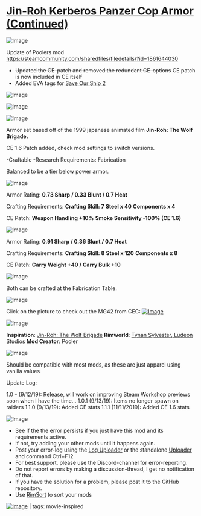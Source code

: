 # [Jin-Roh Kerberos Panzer Cop Armor (Continued)](https://steamcommunity.com/sharedfiles/filedetails/?id=2038994354)

![Image](https://i.imgur.com/buuPQel.png)

Update of Poolers mod
https://steamcommunity.com/sharedfiles/filedetails/?id=1861644030

- ~~Updated the CE-patch and removed the redundant CE-options~~ CE patch is now included in CE itself
- Added EVA tags for [Save Our Ship 2](https://steamcommunity.com/workshop/filedetails/?id=1909914131)

![Image](https://i.imgur.com/pufA0kM.png)
	
![Image](https://i.imgur.com/Z4GOv8H.png)


![Image](https://i.imgur.com/TC0fBfe.png)

Armor set based off of the 1999 japanese animated film **Jin-Roh: The Wolf Brigade.**

CE 1.6 Patch added, check mod settings to switch versions.

-Craftable
-Research Requirements: Fabrication

Balanced to be a tier below power armor.

![Image](https://i.imgur.com/ji5cL9I.png)

Armor Rating: **0.73 Sharp / 0.33 Blunt / 0.7 Heat**

Crafting Requirements:
**Crafting Skill: 7**
**Steel x 40**
**Components x 4**

CE Patch: 
**Weapon Handling +10%**
**Smoke Sensitivity -100% (CE 1.6)**

![Image](https://i.imgur.com/JaC6PjI.png)

Armor Rating: **0.91 Sharp / 0.36 Blunt / 0.7 Heat**

Crafting Requirements:
**Crafting Skill: 8**
**Steel x 120**
**Components x 8**

CE Patch: **Carry Weight +40 / Carry Bulk +10**

![Image](https://i.imgur.com/1ytMA2I.png)

Both can be crafted at the Fabrication Table.

![Image](https://i.imgur.com/jJmjUJ9.png)

Click on the picture to check out the MG42 from CEC:
[![Image](https://i.imgur.com/SI9dNBv.png)](https://steamcommunity.com/sharedfiles/filedetails/?id=1862509294andsearchtext=)

![Image](https://i.imgur.com/83vdKuU.png)

**Inspiration**: [Jin-Roh: The Wolf Brigade](https://en.wikipedia.org/wiki/Jin-Roh:_The_Wolf_Brigade)
**Rimworld**: [Tynan Sylvester, Ludeon Studios](https://rimworldgame.com/)
**Mod Creator**: Pooler

![Image](https://i.imgur.com/vKP0foj.png)

Should be compatible with most mods, as these are just apparel using vanilla values

Update Log:

1.0 - (9/12/19): Release, will work on improving Steam Workshop previews soon when I have the time...
1.0.1 (9/13/19): Items no longer spawn on raiders
1.1.0 (9/13/19): Added CE stats
1.1.1 (11/11/2019): Added CE 1.6 stats


![Image](https://i.imgur.com/PwoNOj4.png)



-  See if the the error persists if you just have this mod and its requirements active.
-  If not, try adding your other mods until it happens again.
-  Post your error-log using the [Log Uploader](https://steamcommunity.com/sharedfiles/filedetails/?id=2873415404) or the standalone [Uploader](https://steamcommunity.com/sharedfiles/filedetails/?id=2873415404) and command Ctrl+F12
-  For best support, please use the Discord-channel for error-reporting.
-  Do not report errors by making a discussion-thread, I get no notification of that.
-  If you have the solution for a problem, please post it to the GitHub repository.
-  Use [RimSort](https://github.com/RimSort/RimSort/releases/latest) to sort your mods

 

[![Image](https://img.shields.io/github/v/release/emipa606/JinRohKerberosPanzerCopArmor?label=latest%20version&style=plastic&color=9f1111&labelColor=black)](https://steamcommunity.com/sharedfiles/filedetails/changelog/2038994354) | tags:  movie-inspired
